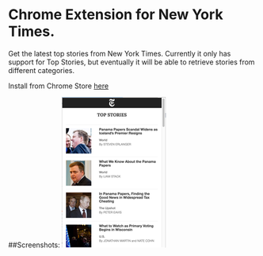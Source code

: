 # Chrome Extension for New York Times.

Get the latest top stories from New York Times. Currently it only has support for Top Stories, but eventually it will be able to retrieve stories from different categories.

Install from Chrome Store [here](https://chrome.google.com/webstore/detail/new-york-times-extension/mjkfcmbeolcdlhlajooggkjnlmmekijm?hl=es-419)

##Screenshots:
![alt text](https://github.com/amartinez1/nyextension/blob/master/img/screen-shot1.png "screenshot")



